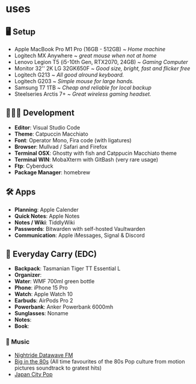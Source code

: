 # uses

## 🖥 Setup
- Apple MacBook Pro M1 Pro (16GB - 512GB) ~ *Home machine*
- Logitech MX Anywhere ~ *great mouse when not at home* 
- Lenovo Legion T5 (i5-10th Gen, RTX2070, 24GB) ~ *Gaming Computer*
- Monitor 32'' 2K LG 32GK650F ~ *Good size, bright, fast and flicker free*
- Logitech G213 ~ *All good alround keyboard.*
- Logitech G203 ~ *Simple mouse for large hands.*
- Samsung T7 1TB ~ *Cheap and reliable for local backup*
- Steelseries Arctis 7+ ~ *Great wireless gaming headset.*

## 👨🏻‍💻 Development
- **Editor**: Visual Studio Code
- **Theme**: Catpuccin Macchiato
- **Font**: Operator Mono, Fira code (with ligatures)
- **Browser**: Mullvad / Safari and Firefox
- **Terminal OSX**: Ghostty with fish and Catppucin Macchiato theme
- **Terminal WIN**: MobaXterm with GitBash (very rare usage)
- **Ftp**: Cyberduck
- **Package Manager**: homebrew

## 🛠️ Apps
- **Planning**: Apple Calender
- **Quick Notes**: Apple Notes
- **Notes / Wiki**: TiddlyWiki
- **Passwords**: Bitwarden with self-hosted Vaultwarden
- **Communication**: Apple iMessages, Signal & Discord 

## 🎒 Everyday Carry (EDC)
- **Backpack**: Tasmanian Tiger TT Essential L
- **Organizer**: 
- **Water**: WMF 700ml green bottle
- **Phone**: iPhone 15 Pro
- **Watch**: Apple Watch 10
- **Earbuds**: AirPods Pro 2
- **Powerbank**: Anker Powerbank 6000mh
- **Sunglasses**: Noname
- **Notes**: 
- **Book**: 

### 🎹 Music
- [Nightride Datawave FM](https://www.youtube.com/watch?v=Y9q6RYg2Pdg) 
- [Big in the 80s](https://open.spotify.com/playlist/2TAdvje5W9GpVwTB7hHs4B) (All time favourites of the 80s Pop culture from motion pictures soundtrack to gratest hits)
- [Japan City Pop](https://www.youtube.com/watch?v=rhnx7ciyOBg)
